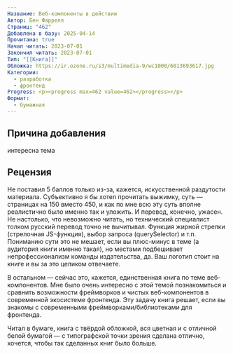 ```yaml
---
Название: Веб-компоненты в действии
Автор: Бен Фаррелл
Страниц: "462"
Добавлена в базу: 2025-04-14
Прочитана: true
Начал читать: 2023-07-01
Закончил читать: 2023-07-01
Тип: "[[Книга]]"
Обложка: https://ir.ozone.ru/s3/multimedia-9/wc1000/6013693617.jpg
Категории:
  - разработка
  - фронтенд
Progress: <p><progress max=462 value=462></progress></p>
Формат:
  - бумажная
---
```

## Причина добавления

интересна тема
## Рецензия

Не поставил 5 баллов только из-за, кажется, искусственной раздутости материала. Субъективно я бы хотел прочитать выжимку, суть — страницах на 150 вместо 450, и как по мне всю эту суть вполне реалистично было именно так и уложить. И перевод, конечно, ужасен. Не настолько, что невозможно читать, но технический специалист толком русский перевод точно не вычитывал. Функция жирной стрелки (стрелочная JS-функция), выбор запроса (querySelector) и т.п. Пониманию сути это не мешает, если вы плюс-минус в теме (а аудитория книги именно такая), но местами подбешивает непрофессионализм команды издательства, да. Ваш логотип стоит на книге и вы за это целиком отвечаете.

В остальном — сейчас это, кажется, единственная книга по теме веб-компонентов. Мне было очень интересно с этой темой познакомиться и сравнить возможности фреймворков и чистых веб-компонентов в современной экосистеме фронтенда. Эту задачу книга решает, если вы знакомы с современными фреймворками/библиотеками для фронтенда.

Читал в бумаге, книга с твёрдой обложкой, вся цветная и с отличной белой бумагой — с типографской точки зрения сделана отлично, хочется, чтобы так сделанных книг было больше.  